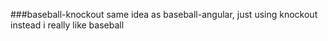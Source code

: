 ###baseball-knockout
same idea as baseball-angular, just using knockout instead
i really like baseball